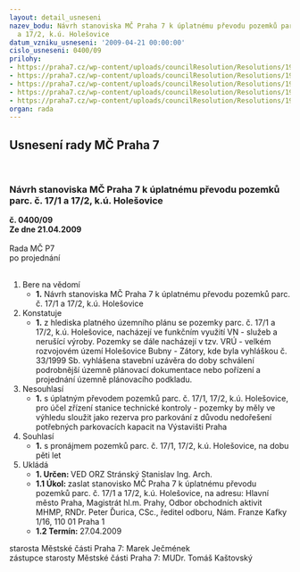 ```yaml
---
layout: detail_usneseni
nazev_bodu: Návrh stanoviska MČ Praha 7 k úplatnému převodu pozemků parc. č. 17/1
  a 17/2, k.ú. Holešovice
datum_vzniku_usneseni: '2009-04-21 00:00:00'
cislo_usneseni: 0400/09
prilohy:
- https://praha7.cz/wp-content/uploads/councilResolution/Resolutions/19015/22-poze_11.doc
- https://praha7.cz/wp-content/uploads/councilResolution/Resolutions/19015/22-poze_21.doc
- https://praha7.cz/wp-content/uploads/councilResolution/Resolutions/19015/22-poze_31.doc
- https://praha7.cz/wp-content/uploads/councilResolution/Resolutions/19015/22-poze_41.doc
- https://praha7.cz/wp-content/uploads/councilResolution/Resolutions/19015/22-poze_51.jpg
organ: rada
---
```

<div id="ucUsn_pList" class="usn">
	<span><h2>Usnesení rady MČ Praha 7 </h2>
<br></span><div class="standBody">
<span><h3>Návrh stanoviska MČ Praha 7 k úplatnému převodu pozemků parc. č. 17/1 a 17/2, k.ú. Holešovice</h3></span><div class="center">
		<strong>č. 0400/09</strong><br>
	</div>
<div class="center">
		<strong>Ze dne 21.04.2009</strong><br><br>
	</div>Rada MČ P7<br> po projednání<br><br><ol>
<li>Bere na vědomí<ul><li>
<strong>1.</strong> Návrh stanoviska MČ Praha 7 k úplatnému převodu pozemků parc. č. 17/1 a 17/2, k.ú. Holešovice</li></ul>
</li>
<li>Konstatuje<ul><li>
<strong>1.</strong> z hlediska platného územního plánu se pozemky parc. č. 17/1 a 17/2, k.ú. Holešovice, nacházejí ve funkčním využití VN - služeb a nerušící výroby. Pozemky se dále nacházejí v tzv. VRÚ - velkém rozvojovém území Holešovice Bubny - Zátory, kde byla vyhláškou č. 33/1999 Sb. vyhlášena stavební uzávěra do doby schválení podrobnější územně plánovací dokumentace nebo pořízení a projednání územně plánovacího podkladu.</li></ul>
</li>
<li>Nesouhlasí<ul><li>
<strong>1.</strong> s úplatným převodem pozemků parc. č. 17/1, 17/2, k.ú. Holešovice, pro účel zřízení stanice technické kontroly - pozemky by měly ve výhledu sloužit jako rezerva pro parkování z důvodu nedořešení potřebných parkovacích kapacit na Výstavišti Praha</li></ul>
</li>
<li>Souhlasí<ul><li>
<strong>1.</strong> s pronájmem pozemků parc. č. 17/1, 17/2, k.ú. Holešovice, na dobu pěti let</li></ul>
</li>
<li>Ukládá<ul>
<li>
<strong>1. Určen: </strong>VED ORZ  Stránský  Stanislav Ing. Arch.</li>
<li>
<strong>1.1 Úkol: </strong>zaslat stanovisko MČ Praha 7 k úplatnému převodu pozemků parc. č. 17/1 a 17/2, k.ú. Holešovice, na adresu: Hlavní město Praha, Magistrát hl.m. Prahy, Odbor obchodních aktivit MHMP, RNDr. Peter Ďurica, CSc., ředitel odboru, Nám. Franze Kafky 1/16, 110 01 Praha 1</li>
<li>
<strong>1.2 Termín: </strong>27.04.2009</li>
</ul>
</li>
</ol>starosta Městské části Praha 7: Marek Ječmének<br>zástupce starosty Městské části Praha 7: MUDr. Tomáš Kaštovský 
</div>
</div>